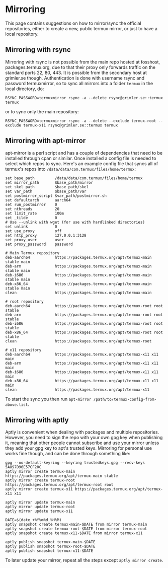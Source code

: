 # Mirroring

This page contains suggestions on how to mirror/sync the official repositories, either to create a new, public termux mirror, or just to have a local repository.

## Mirroring with rsync

Mirroring with rsync is not possible from the main repo hosted at fosshost, packages.termux.org, due to that their proxy only forwards traffic on the standard ports 22, 80, 443. It is possible from the secondary host at grimler.se though. Authentication is done with username rsync and password termuxmirror, so to sync all mirrors into a folder `termux` in the local directory, do:

```
RSYNC_PASSWORD=termuxmirror rsync -a --delete rsync@grimler.se::termux termux
```

or to sync only the main repository:

```
RSYNC_PASSWORD=termuxmirror rsync -a --delete --exclude termux-root --exclude termux-x11 rsync@grimler.se::termux termux
```
## Mirroring with apt-mirror

apt-mirror is a perl script and has a couple of dependencies that need to be installed through cpan or similar. Once installed a config file is needed to select which repos to sync. Here's an example config file that syncs all of termux's repos into `/data/data/com.termux/files/home/termux`:

```
set base_path         /data/data/com.termux/files/home/termux
set mirror_path       $base_path/mirror
set skel_path         $base_path/skel
set var_path          $base_path/var
set postmirror_script $var_path/postmirror.sh
set defaultarch       aarch64
set run_postmirror    0
set nthreads          20
set limit_rate        100m
set _tilde            0
# Use --unlink with wget (for use with hardlinked directories)
set unlink            0
set use_proxy         off
set http_proxy        127.0.0.1:3128
set proxy_user        user
set proxy_password    password

# Main Termux repository
deb-aarch64           https://packages.termux.org/apt/termux-main stable main
deb-arm               https://packages.termux.org/apt/termux-main stable main
deb-i686              https://packages.termux.org/apt/termux-main stable main
deb-x86_64            https://packages.termux.org/apt/termux-main stable main
clean                 https://packages.termux.org/apt/termux-main

# root repository
deb-aarch64           https://packages.termux.org/apt/termux-root root stable
deb-arm               https://packages.termux.org/apt/termux-root root stable
deb-i686              https://packages.termux.org/apt/termux-root root stable
deb-x86_64            https://packages.termux.org/apt/termux-root root stable
clean                 https://packages.termux.org/apt/termux-root

# x11 repository
deb-aarch64           https://packages.termux.org/apt/termux-x11 x11 main
deb-arm               https://packages.termux.org/apt/termux-x11 x11 main
deb-i686              https://packages.termux.org/apt/termux-x11 x11 main
deb-x86_64            https://packages.termux.org/apt/termux-x11 x11 main
clean                 https://packages.termux.org/apt/termux-x11
```

To start the sync you then run `apt-mirror /path/to/termux-config-from-above.list`.

## Mirroring with aptly

Aptly is convenient when dealing with packages and multiple repositories. However, you need to sign the repo with your own gpg key when publishing it, meaning that other people cannot subscribe and use your mirror unless they add your gpg key to apt's trusted keys. Mirroring for personal use works fine though, and can be done through something like:

```
gpg --no-default-keyring --keyring trustedkeys.gpg --recv-keys 5A897D96E57CF20C
aptly mirror create termux-main https://packages.termux.org/apt/termux-main stable
aptly mirror create termux-root https://packages.termux.org/apt/termux-root root
aptly mirror create termux-x11 https://packages.termux.org/apt/termux-x11 x11

aptly mirror update termux-main
aptly mirror update termux-root
aptly mirror update termux-x11

DATE=$(date +%Y%m%d_%H%M)
aptly snapshot create termux-main-$DATE from mirror termux-main
aptly snapshot create termux-root-$DATE from mirror termux-root
aptly snapshot create termux-x11-$DATE from mirror termux-x11

aptly publish snapshot termux-main-$DATE
aptly publish snapshot termux-root-$DATE
aptly publish snapshot termux-x11-$DATE
```

To later update your mirror, repeat all the steps except `aptly mirror create`.

